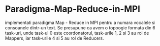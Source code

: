 # Paradigma-Map-Reduce-in-MPI
implementati paradigma Map - Reduce in MPI pentru a numara vocalele si consoanele dintr-un text. Se presupune ca avem o topoogie formata din 6 task-uri, unde task-ul 0 este coordonatorul, task-urile 1, 2 si 3 au rol de Mappers, iar task-urile 4 si 5 au rol de Reducers.
